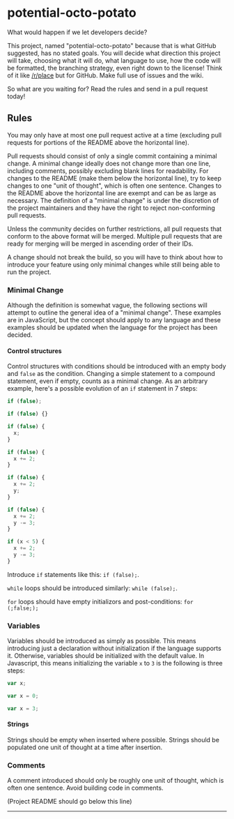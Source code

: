 # potential-octo-potato
What would happen if we let developers decide?

This project, named "potential-octo-potato" because that is what GitHub suggested, has no stated goals. You will decide what direction this project will take, choosing what it will do, what language to use, how the code will be formatted, the branching strategy, even right down to the license! Think of it like [/r/place](https://www.reddit.com/r/place/) but for GitHub. Make full use of issues and the wiki.

So what are you waiting for? Read the rules and send in a pull request today!

## Rules

You may only have at most one pull request active at a time (excluding pull requests for portions of the README above the horizontal line).

Pull requests should consist of only a single commit containing a minimal change. A minimal change ideally does not change more than one line, including comments, possibly excluding blank lines for readability. For changes to the README (make them below the horizontal line), try to keep changes to one "unit of thought", which is often one sentence. Changes to the README above the horizontal line are exempt and can be as large as necessary. The definition of a "minimal change" is under the discretion of the project maintainers and they have the right to reject non-conforming pull requests.

Unless the community decides on further restrictions, all pull requests that conform to the above format will be merged. Multiple pull requests that are ready for merging will be merged in ascending order of their IDs.

A change should not break the build, so you will have to think about how to introduce your feature using only minimal changes while still being able to run the project.

### Minimal Change

Although the definition is somewhat vague, the following sections will attempt to outline the general idea of a "minimal change". These examples are in JavaScript, but the concept should apply to any language and these examples should be updated when the language for the project has been decided.

#### Control structures

Control structures with conditions should be introduced with an empty body and `false` as the condition. Changing a simple statement to a compound statement, even if empty, counts as a minimal change. As an arbitrary example, here's a possible evolution of an `if` statement in 7 steps:

```javascript
if (false);

if (false) {}

if (false) {
  x;
}

if (false) {
  x += 2;
}

if (false) {
  x += 2;
  y;
}

if (false) {
  x += 2;
  y -= 3;
}

if (x < 5) {
  x += 2;
  y -= 3;
}
```

Introduce `if` statements like this: `if (false);`.

`while` loops should be introduced similarly: `while (false);`.

`for` loops should have empty initializors and post-conditions: `for (;false;);`

### Variables

Variables should be introduced as simply as possible. This means introducing just a declaration without initialization if the language supports it. Otherwise, variables should be initialized with the default value. In Javascript, this means initializing the variable `x` to `3` is the following is three steps:

```javascript
var x;

var x = 0;

var x = 3;
```

#### Strings

Strings should be empty when inserted where possible. Strings should be populated one unit of thought at a time after insertion.

### Comments

A comment introduced should only be roughly one unit of thought, which is often one sentence. Avoid building code in comments.

(Project README should go below this line)
* * *
